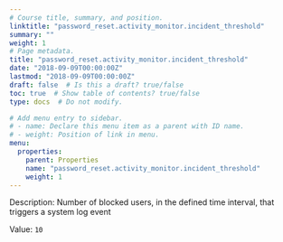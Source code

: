 ```yaml
---
# Course title, summary, and position.
linktitle: "password_reset.activity_monitor.incident_threshold"
summary: ""
weight: 1
# Page metadata.
title: "password_reset.activity_monitor.incident_threshold"
date: "2018-09-09T00:00:00Z"
lastmod: "2018-09-09T00:00:00Z"
draft: false  # Is this a draft? true/false
toc: true  # Show table of contents? true/false
type: docs  # Do not modify.

# Add menu entry to sidebar.
# - name: Declare this menu item as a parent with ID name.
# - weight: Position of link in menu.
menu:
  properties:
    parent: Properties
    name: "password_reset.activity_monitor.incident_threshold"
    weight: 1
---
```


Description: Number of blocked users, in the defined time interval, that triggers a system log event


Value: `10`
